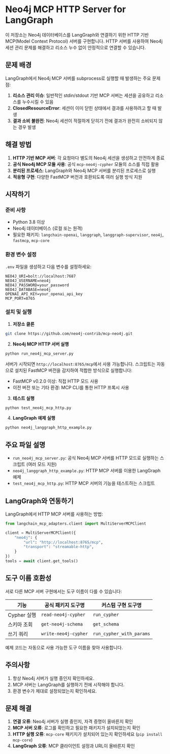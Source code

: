 # Neo4j MCP HTTP Server for LangGraph

이 저장소는 Neo4j 데이터베이스를 LangGraph와 연결하기 위한 HTTP 기반 MCP(Model Context Protocol) 서버를 구현합니다. 
HTTP 서버를 사용하여 Neo4j 세션 관리 문제를 해결하고 리소스 누수 없이 안정적으로 연결할 수 있습니다.

## 문제 배경

LangGraph에서 Neo4j MCP 서버를 subprocess로 실행할 때 발생하는 주요 문제점:

1. **리소스 관리 이슈**: 일반적인 stdin/stdout 기반 MCP 서버는 세션을 공유하고 리소스를 누수시킬 수 있음
2. **ClosedResourceError**: 세션이 이미 닫힌 상태에서 결과를 사용하려고 할 때 발생
3. **결과 소비 불완전**: Neo4j 세션이 적절하게 닫히기 전에 결과가 완전히 소비되지 않는 경우 발생

## 해결 방법

1. **HTTP 기반 MCP 서버**: 각 요청마다 별도의 Neo4j 세션을 생성하고 안전하게 종료
2. **공식 Neo4j MCP 모듈 사용**: 공식 `mcp-neo4j-cypher` 모듈의 소스를 직접 활용
3. **분리된 프로세스**: LangGraph와 Neo4j MCP 서버를 분리된 프로세스로 실행
4. **적응형 구현**: 다양한 FastMCP 버전과 호환되도록 여러 실행 방식 지원

## 시작하기

### 준비 사항

* Python 3.8 이상
* Neo4j 데이터베이스 (로컬 또는 원격)
* 필요한 패키지: `langchain-openai`, `langgraph`, `langgraph-supervisor`, `neo4j`, `fastmcp`, `mcp-core`

### 환경 변수 설정

`.env` 파일을 생성하고 다음 변수를 설정하세요:

```
NEO4J_URI=bolt://localhost:7687
NEO4J_USERNAME=neo4j
NEO4J_PASSWORD=your_password
NEO4J_DATABASE=neo4j
OPENAI_API_KEY=your_openai_api_key
MCP_PORT=8765
```

### 설치 및 실행

1. **저장소 클론**

```bash
git clone https://github.com/neo4j-contrib/mcp-neo4j.git
```

2. **Neo4j MCP HTTP 서버 실행**

```bash
python run_neo4j_mcp_server.py
```

서버가 시작되면 `http://localhost:8765/mcp`에서 사용 가능합니다.
스크립트는 자동으로 설치된 FastMCP 버전을 감지하여 적합한 방식으로 실행합니다:
- FastMCP v0.2.0 이상: 직접 HTTP 모드 사용
- 이전 버전 또는 기타 환경: MCP CLI를 통한 HTTP 프록시 사용

3. **테스트 실행**

```bash
python test_neo4j_mcp_http.py
```

4. **LangGraph 예제 실행**

```bash
python neo4j_langgraph_http_example.py
```

## 주요 파일 설명

* `run_neo4j_mcp_server.py`: 공식 Neo4j MCP 서버를 HTTP 모드로 실행하는 스크립트 (여러 모드 지원)
* `neo4j_langgraph_http_example.py`: HTTP MCP 서버를 이용한 LangGraph 예제
* `test_neo4j_mcp_http.py`: HTTP MCP 서버의 기능을 테스트하는 스크립트

## LangGraph와 연동하기

LangGraph에서 HTTP MCP 서버를 사용하는 방법:

```python
from langchain_mcp_adapters.client import MultiServerMCPClient

client = MultiServerMCPClient({
    "neo4j": {
        "url": "http://localhost:8765/mcp",
        "transport": "streamable-http",
    }
})
tools = await client.get_tools()
```

## 도구 이름 호환성

서로 다른 MCP 서버 구현에서는 도구 이름이 다를 수 있습니다:

| 기능 | 공식 패키지 도구명 | 커스텀 구현 도구명 |
|------|-------------------|-------------------|
| Cypher 실행 | `read-neo4j-cypher` | `run_cypher` |
| 스키마 조회 | `get-neo4j-schema` | `get_schema` |
| 쓰기 쿼리 | `write-neo4j-cypher` | `run_cypher_with_params` |

예제 코드는 자동으로 사용 가능한 도구 이름을 찾아 사용합니다.

## 주의사항

1. 항상 Neo4j 서버가 실행 중인지 확인하세요.
2. MCP 서버는 LangGraph를 실행하기 전에 시작해야 합니다.
3. 환경 변수가 제대로 설정되었는지 확인하세요.

## 문제 해결

1. **연결 오류**: Neo4j 서버가 실행 중인지, 자격 증명이 올바른지 확인
2. **MCP 서버 오류**: 로그를 확인하고 필요한 패키지가 설치되었는지 확인
3. **HTTP 실행 오류**: `mcp-core` 패키지가 설치되어 있는지 확인하세요 (`pip install mcp-core`)
4. **LangGraph 오류**: MCP 클라이언트 설정과 URL이 올바른지 확인 